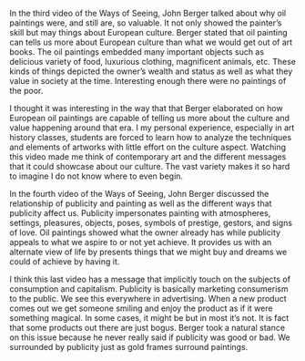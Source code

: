 In the third video of the Ways of Seeing, John Berger talked about why oil paintings were, and still are, so valuable. It not only showed the painter’s skill but may things about European culture. Berger stated that oil painting can tells us more about European culture than what we would get out of art books. The oil paintings embedded many important objects such as delicious variety of food, luxurious clothing, magnificent animals, etc. These kinds of things depicted the owner’s wealth and status as well as what they value in society at the time. Interesting enough there were no paintings of the poor.

I thought it was interesting in the way that that Berger elaborated on how European oil paintings are capable of telling us more about the culture and value happening around that era. I my personal experience, especially in art history classes, students are forced to learn how to analyze the techniques and elements of artworks with little effort on the culture aspect. Watching this video made me think of contemporary art and the different messages that it could showcase about our culture. The vast variety makes it so hard to imagine I do not know where to even begin. 

In the fourth video of the Ways of Seeing, John Berger discussed the relationship of publicity and painting as well as the different ways that publicity affect us. Publicity impersonates painting with atmospheres, settings, pleasures, objects, poses, symbols of prestige, gestors, and signs of love. Oil paintings showed what the owner already has while publicity appeals to what we aspire to or not yet achieve. It provides us with an alternate view of life by presents things that we might buy and dreams we could of achieve by having it. 

I think this last video has a message that implicitly touch on the subjects of consumption and capitalism. Publicity is basically marketing consumerism to the public. We see this everywhere in advertising. When a new product comes out we get someone smiling and enjoy the product as if it were something magical. In some cases, it might be but in most it’s not. It is fact that some products out there are just bogus. Berger took a natural stance on this issue because he never really said if publicity was good or bad. We surrounded by publicity just as gold frames surround paintings. 
